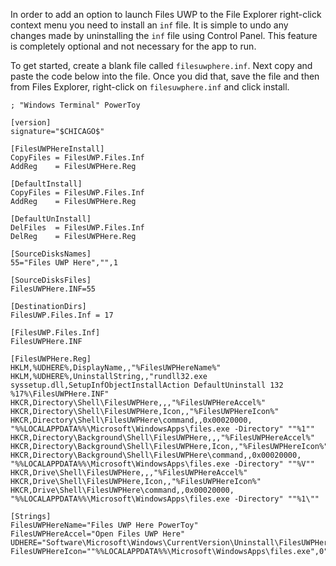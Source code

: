 In order to add an option to launch Files UWP to the File Explorer right-click context menu you need to install an `inf` file. It is simple to undo any changes made by uninstalling the `inf` file using Control Panel. This feature is completely optional and not necessary for the app to run.

To get started, create a blank file called `filesuwphere.inf`. Next copy and paste the code below into the file. Once you did that, save the file and then from Files Explorer, right-click on `filesuwphere.inf` and click install.

```
; "Windows Terminal" PowerToy

[version]
signature="$CHICAGO$"

[FilesUWPHereInstall]
CopyFiles = FilesUWP.Files.Inf
AddReg    = FilesUWPHere.Reg

[DefaultInstall]
CopyFiles = FilesUWP.Files.Inf
AddReg    = FilesUWPHere.Reg

[DefaultUnInstall]
DelFiles  = FilesUWP.Files.Inf
DelReg    = FilesUWPHere.Reg

[SourceDisksNames]
55="Files UWP Here","",1

[SourceDisksFiles]
FilesUWPHere.INF=55

[DestinationDirs]
FilesUWP.Files.Inf = 17

[FilesUWP.Files.Inf]
FilesUWPHere.INF

[FilesUWPHere.Reg]
HKLM,%UDHERE%,DisplayName,,"%FilesUWPHereName%"
HKLM,%UDHERE%,UninstallString,,"rundll32.exe syssetup.dll,SetupInfObjectInstallAction DefaultUninstall 132 %17%\FilesUWPHere.INF"
HKCR,Directory\Shell\FilesUWPHere,,,"%FilesUWPHereAccel%"
HKCR,Directory\Shell\FilesUWPHere,Icon,,"%FilesUWPHereIcon%"
HKCR,Directory\Shell\FilesUWPHere\command,,0x00020000, "%%LOCALAPPDATA%%\Microsoft\WindowsApps\files.exe -Directory" ""%1""
HKCR,Directory\Background\Shell\FilesUWPHere,,,"%FilesUWPHereAccel%"
HKCR,Directory\Background\Shell\FilesUWPHere,Icon,,"%FilesUWPHereIcon%"
HKCR,Directory\Background\Shell\FilesUWPHere\command,,0x00020000, "%%LOCALAPPDATA%%\Microsoft\WindowsApps\files.exe -Directory" ""%V""
HKCR,Drive\Shell\FilesUWPHere,,,"%FilesUWPHereAccel%"
HKCR,Drive\Shell\FilesUWPHere,Icon,,"%FilesUWPHereIcon%"
HKCR,Drive\Shell\FilesUWPHere\command,,0x00020000, "%%LOCALAPPDATA%%\Microsoft\WindowsApps\files.exe -Directory" ""%1\""

[Strings]
FilesUWPHereName="Files UWP Here PowerToy"
FilesUWPHereAccel="Open Files UWP Here"
UDHERE="Software\Microsoft\Windows\CurrentVersion\Uninstall\FilesUWPHere"
FilesUWPHereIcon=""%%LOCALAPPDATA%%\Microsoft\WindowsApps\files.exe",0"
```